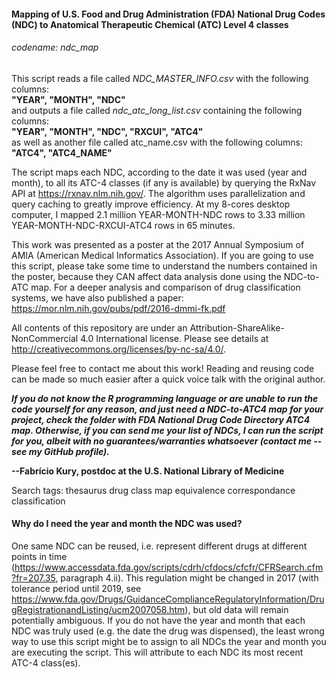 #### Mapping of U.S. Food and Drug Administration (FDA) National Drug Codes (NDC) to Anatomical Therapeutic Chemical (ATC) Level 4 classes
###### codename: ndc_map
  
This script reads a file called _NDC_MASTER_INFO.csv_ with the following columns:  
**"YEAR", "MONTH", "NDC"**  
and outputs a file called _ndc_atc_long_list.csv_ containing the following columns:  
**"YEAR", "MONTH", "NDC", "RXCUI", "ATC4"**  
as well as another file called atc_name.csv with the following columns:  
**"ATC4", "ATC4_NAME"**  

The script maps each NDC, according to the date it was used (year and month), to all its ATC-4 classes (if any is available) by querying the RxNav API at https://rxnav.nlm.nih.gov/. The algorithm uses parallelization and query caching to greatly improve efficiency. At my 8-cores desktop computer, I mapped 2.1 million YEAR-MONTH-NDC rows to 3.33 million YEAR-MONTH-NDC-RXCUI-ATC4 rows in 65 minutes.  
  
This work was presented as a poster at the 2017 Annual Symposium of AMIA (American Medical Informatics Association). If you are going to use this script, please take some time to understand the numbers contained in the poster, because they CAN affect data analysis done using the NDC-to-ATC map. For a deeper analysis and comparison of drug classification systems, we have also published a paper: https://mor.nlm.nih.gov/pubs/pdf/2016-dmmi-fk.pdf  
  
All contents of this repository are under an Attribution-ShareAlike-NonCommercial 4.0 International license. Please see details at http://creativecommons.org/licenses/by-nc-sa/4.0/.  
  
Please feel free to contact me about this work! Reading and reusing code can be made so much easier after a quick voice talk with the original author.  
  
**_If you do not know the R programming language or are unable to run the code yourself for any reason, and just need a NDC-to-ATC4 map for your project, check the folder with FDA National Drug Code Directory ATC4 map. Otherwise, if you can send me your list of NDCs, I can run the script for you, albeit with no guarantees/warranties whatsoever (contact me -- see my GitHub profile)._**  

**--Fabrício Kury, postdoc at the U.S. National Library of Medicine**  
  
Search tags: thesaurus drug class map equivalence correspondance classification
  
#### Why do I need the year and month the NDC was used?  
One same NDC can be reused, i.e. represent different drugs at different points in time (https://www.accessdata.fda.gov/scripts/cdrh/cfdocs/cfcfr/CFRSearch.cfm?fr=207.35, paragraph 4.ii). This regulation might be changed in 2017 (with tolerance period until 2019, see https://www.fda.gov/Drugs/GuidanceComplianceRegulatoryInformation/DrugRegistrationandListing/ucm2007058.htm), but old data will remain potentially ambiguous. If you do not have the year and month that each NDC was truly used (e.g. the date the drug was dispensed), the least wrong way to use this script might be to assign to all NDCs the year and month you are executing the script. This will attribute to each NDC its most recent ATC-4 class(es).
